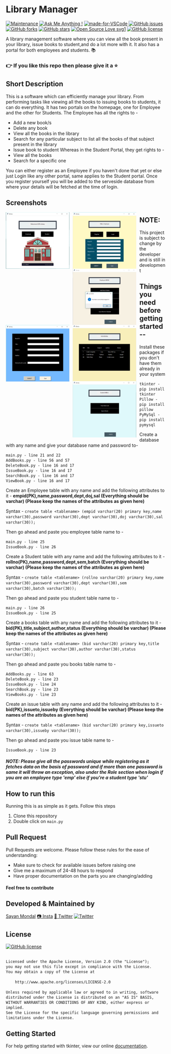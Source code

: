 # Library Manager
[![Maintenance](https://img.shields.io/badge/Maintained%3F-yes-green.svg)](https://GitHub.com/Naereen/StrapDown.js/graphs/commit-activity) [![Ask Me Anything !](https://img.shields.io/badge/Ask%20me-anything-1abc9c.svg)](https://GitHub.com/Naereen/ama) [![made-for-VSCode](https://img.shields.io/badge/Made%20for-VSCode-1f425f.svg)](https://code.visualstudio.com/) [![GitHub issues](https://img.shields.io/github/issues/S-ayanide/Library-Manager.svg)](https://github.com/S-ayanide/Library-Manager/issues)
[![GitHub forks](https://img.shields.io/github/forks/S-ayanide/Library-Manager.svg?style=social)](https://github.com/S-ayanide/Library-Manager/network) [![GitHub stars](https://img.shields.io/github/stars/S-ayanide/Library-Manager.svg?style=social)](https://github.com/S-ayanide/Library-Manager/stargazers) [![Open Source Love svg1](https://badges.frapsoft.com/os/v1/open-source.svg?v=103)](https://github.com/ellerbrock/open-source-badges/)
[![GitHub license](https://img.shields.io/github/license/S-ayanide/Library-Manager.svg?style=for-the-badge)](https://github.com/S-ayanide/Library-Manager/blob/master/LICENSE)

A library management software where you can view all the book present in your library, issue books to student,and do a lot more with it. It also has a portal for both employees and students. 📚
### 👉 If you like this repo then please give it a ⭐️

## Short Description
This is a software which can efficiently manage your library. From performing tasks like viewing all the books to issuing books to students, it can do everything. It has two portals on the homepage, one for Employee and the other for Students. The Employee has all the rights to -
* Add a new book/s
* Delete any book
* View all the books in the library
* Search for any particular subject to list all the books of that subject present in the library
* Issue book to student
Whereas in the Student Portal, they get rights to -
* View all the books
* Search for a specific one

You can either register as an Employee if you haven't done that yet or else just Login like any other portal, same applies to the Student portal. Once you register yourself you will be added to the serveside database from where your details will be fetched at the time of login.

## Screenshots
<img src="Images/Capture1.PNG"
     alt="Home Screen"
     style="float: left; margin-right: 10px;"
     width="200"/> <img src="Images/Capture2.PNG"
     alt="Home Screen"
     style="float: left; margin-right: 10px;"
     width="200"/> <img src="Images/Capture3.PNG"
     alt="Home Screen"
     style="float: left; margin-right: 10px;"
     width="200"/> <img src="Images/Capture4.PNG"
     alt="Home Screen"
     style="float: left; margin-right: 10px;"
     width="200"/> <img src="Images/Capture5.PNG"
     alt="Home Screen"
     style="float: left; margin-right: 10px;"
     width="200"/> <img src="Images/Capture6.PNG"
     alt="Home Screen"
     style="float: left; margin-right: 10px;"
     width="200"/> 
     
## NOTE:
This project is subject to change by the developer and is still in development

## Things you need before getting started --
Install these packages if you don't have them already in your system

	tkinter - pip install tkinter
	Pillow - pip install pillow
	PyMySql - pip install pymysql

Create a database with any name and give your database name and password to-

	main.py - line 21 and 22
	AddBooks.py - line 56 and 57
	DeleteBook.py - line 16 and 17
	IssueBook.py - line 16 and 17
	SearchBook.py - line 16 and 17
	ViewBook.py - line 16 and 17

Create an Employee table with any name and add the following attributes to it -
**empid(PK),name,password,dept,doj,sal (Everything should be varchar) (Please keep the names of the attributes as given here)**

Syntax - `create table <tablename> (empid varchar(20) primary key,name varchar(30),password varchar(30),dept varchar(30),doj varchar(30),sal varchar(30));`

Then go ahead and paste you employee table name to -

	main.py - line 25
	IssueBook.py - line 26

Create a Student table with any name and add the following attributes to it -
**rollno(PK),name,password,dept,sem,batch (Everything should be varchar) (Please keep the names of the attributes as given here)**

Syntax - `create table <tablename> (rollno varchar(20) primary key,name varchar(30),password varchar(30),dept varchar(30),sem varchar(30),batch varchar(30));` 

Then go ahead and paste you student table name to -

	main.py - line 26
	IssueBook.py - line 25

Create a books table with any name and add the following attributes to it -
**bid(PK),title,subject,author,status (Everything should be varchar) (Please keep the names of the attributes as given here)**

Syntax - `create table <tablename> (bid varchar(20) primary key,title varchar(30),subject varchar(30),author varchar(30),status varchar(30));` 

Then go ahead and paste you books table name to -

	AddBooks.py - line 63
	DeleteBook.py - line 23
	IssueBook.py - line 24
	SearchBook.py - line 23
	ViewBooks.py - line 23

Create an issue table with any name and add the following attributes to it -
**bid(PK),issueto,issueby (Everything should be varchar) (Please keep the names of the attributes as given here)**

Syntax - `create table <tablename> (bid varchar(20) primary key,issueto varchar(30),issueby varchar(30));`

Then go ahead and paste you issue table name to -

	IssueBook.py - line 23


##### NOTE: Please give all the passwords unique while registering as it fetches data on the basis of password and if more than one password is same it will throw an exception, also under the Role section when login if you are an employee type 'emp' else if you're a student type 'stu'

## How to run this
Running this is as simple as it gets. Follow this steps
1. Clone this repository
2. Double click on `main.py`

## Pull Request

Pull Requests are welcome. Please follow these rules for the ease of understanding:
* Make sure to check for available issues before raising one
* Give me a maximum of 24-48 hours to respond
* Have proper documentation on the parts you are changing/adding

#### Feel free to contribute

## Developed & Maintained by
[Sayan Mondal](https://github.com/S-ayanide) 
[📷 Insta](https://www.instagram.com/s_ayanide/)
[🐤 Twitter](https://www.instagram.com/s_ayanide/) [![Twitter](https://img.shields.io/twitter/url/https/github.com/S-ayanide/Library-Manager.svg?style=social)](https://twitter.com/intent/tweet?text=Wow:&url=https%3A%2F%2Fgithub.com%2FS-ayanide%2FLibrary-Manager)

## License 
[![GitHub license](https://img.shields.io/github/license/S-ayanide/Library-Manager.svg?style=for-the-badge)](https://github.com/S-ayanide/Library-Manager/blob/master/LICENSE)
```Copyright 2019 Sayan Mondal

Licensed under the Apache License, Version 2.0 (the "License");
you may not use this file except in compliance with the License.
You may obtain a copy of the License at

    http://www.apache.org/licenses/LICENSE-2.0

Unless required by applicable law or agreed to in writing, software
distributed under the License is distributed on an "AS IS" BASIS,
WITHOUT WARRANTIES OR CONDITIONS OF ANY KIND, either express or implied.
See the License for the specific language governing permissions and
limitations under the License.
```

## Getting Started
For help getting started with tkinter, view our online [documentation](https://docs.python.org/2/library/tkinter.html).

